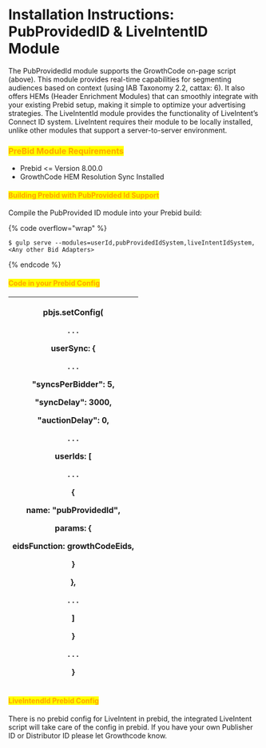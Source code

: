 # Installation Instructions: PubProvidedID & LiveIntentID Module

The PubProvidedId module supports the GrowthCode on-page script (above). This module provides real-time capabilities for segmenting audiences based on context (using IAB Taxonomy 2.2, cattax: 6). It also offers HEMs (Header Enrichment Modules) that can smoothly integrate with your existing Prebid setup, making it simple to optimize your advertising strategies. The LiveIntentId module provides the functionality of LiveIntent’s Connect ID system. LiveIntent requires their module to be locally installed, unlike other modules that support a server-to-server environment.

### <mark style="color:orange;">PreBid Module Requirements</mark>

* Prebid <= Version 8.00.0
* GrowthCode HEM Resolution Sync Installed

#### <mark style="color:orange;">Building Prebid with PubProvided Id Support</mark>

Compile the PubProvided ID module into your Prebid build:

{% code overflow="wrap" %}
```
$ gulp serve --modules=userId,pubProvidedIdSystem,liveIntentIdSystem,<Any other Bid Adapters>
```
{% endcode %}

#### <mark style="color:orange;">Code in your Prebid Config</mark>&#x20;

| <p>pbjs.setConfig(</p><p>    . . .</p><p>    userSync: {</p><p>       . . .</p><p>       "syncsPerBidder": 5,</p><p>       "syncDelay": 3000,</p><p>       "auctionDelay": 0,</p><p>       . . .</p><p>      </p><p>       userIds: [</p><p>         . . .</p><p>         {</p><p>             name: "pubProvidedId",</p><p>             params: {</p><p>                 eidsFunction: growthCodeEids,</p><p>             }</p><p>         },</p><p>         . . .</p><p>       ]</p><p>    }</p><p>    . . .</p><p> }</p> |
| --------------------------------------------------------------------------------------------------------------------------------------------------------------------------------------------------------------------------------------------------------------------------------------------------------------------------------------------------------------------------------------------------------------------------------------------------------------------------------------------------------------------------- |

#### <mark style="color:orange;">LiveIntendId Prebid Config</mark>&#x20;

There is no prebid config for LiveIntent in prebid, the integrated LiveIntent script will take care of the config in prebid. If you have your own Publisher ID or Distributor ID please let Growthcode know.
